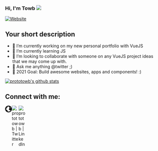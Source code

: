 ### Hi, I'm Towb <img src="https://media.giphy.com/media/hvRJCLFzcasrR4ia7z/giphy.gif" width="25px">
[![Website](https://img.shields.io/badge/Tobias%20Rauer-JS%20Dev-yellow)](https://google.com)

## Your short description
- 🔭 I’m currently working on my new personal portfolio with VueJS 
- 🌱 I’m currently learning JS
- 👯 I’m looking to collaborate with someone on any VueJS project ideas that we may come up with.
- 💬 Ask me anything @twitter ;)
- 🥅 2021 Goal: Build awesome websites, apps and components! :)

<!-- ❔❔❔❔ means username in below README.md -->
<!-- Also feel free to update second URL to any URL -->
[![prototowb's github stats](https://github-readme-stats.vercel.app/api?username=prototowb&count_private=true&include_all_commits=true&theme=radical)](https://google.com)

## Connect with me:
[<img align="left" alt="prototowb" width="22px" src="https://raw.githubusercontent.com/iconic/open-iconic/master/svg/globe.svg" />][website]
[<img align="left" alt="prototowb | Twitter" width="22px" src="https://cdn.jsdelivr.net/npm/simple-icons@v3/icons/twitter.svg" />][twitter]
[<img align="left" alt="prototowb | LinkedIn" width="22px" src="https://cdn.jsdelivr.net/npm/simple-icons@v3/icons/linkedin.svg" />][linkedin]
<br />

<!-- This section you create this variables that are used above -->
[website]: https://#.de
[twitter]: https://twitter.com/prototowb
[linkedin]: https://www.linkedin.com/in/tobias-rauer/
